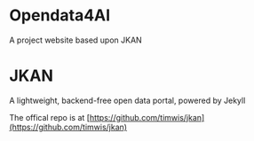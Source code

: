 # Opendata4AI

A project website based upon JKAN

# JKAN 
A lightweight, backend-free open data portal, powered by Jekyll

The offical repo is at [https://github.com/timwis/jkan](https://github.com/timwis/jkan)


